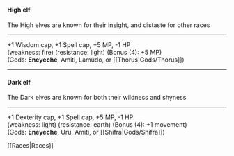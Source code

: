 #### **High elf**  
The High elves are known for their insight, and distaste for other races  

---
 
+1 Wisdom cap, +1 Spell cap, +5 MP, -1 HP  
(weakness: fire) (resistance: light) (Bonus (4): +5 MP)  
(Gods: __Eneyeche__, Amiti, Lamudo, or [[Thorus|Gods/Thorus]])

---

#### **Dark elf**  
The Dark elves are known for both their wildness and shyness  

---

+1 Dexterity cap, +1 Spell cap, +5 MP, -1 HP  
(weakness: light) (resistance: earth) (Bonus (4): +1 movement)  
(Gods: __Eneyeche__, Uru, Amiti, or [[Shifra|Gods/Shifra]])

[[Races|Races]]